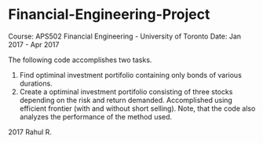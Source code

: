 # Financial-Engineering-Project
Course: APS502 Financial Engineering - University of Toronto
Date: Jan 2017 - Apr 2017

The following code accomplishes two tasks.
1. Find optiminal investment portifolio containing only bonds of various durations.
2. Create a optiminal investment portifolio consisting of three stocks depending on the risk and return demanded. Accomplished using efficient frontier (with and without short selling). Note, that the code also analyzes the performance of the method used.

2017
Rahul R.
